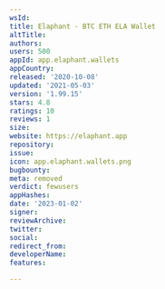 ```yaml
---
wsId: 
title: Elaphant - BTC ETH ELA Wallet
altTitle: 
authors: 
users: 500
appId: app.elaphant.wallets
appCountry: 
released: '2020-10-08'
updated: '2021-05-03'
version: '1.99.15'
stars: 4.8
ratings: 10
reviews: 1
size: 
website: https://elaphant.app
repository: 
issue: 
icon: app.elaphant.wallets.png
bugbounty: 
meta: removed
verdict: fewusers
appHashes: 
date: '2023-01-02'
signer: 
reviewArchive: 
twitter: 
social: 
redirect_from: 
developerName: 
features: 

---
```


